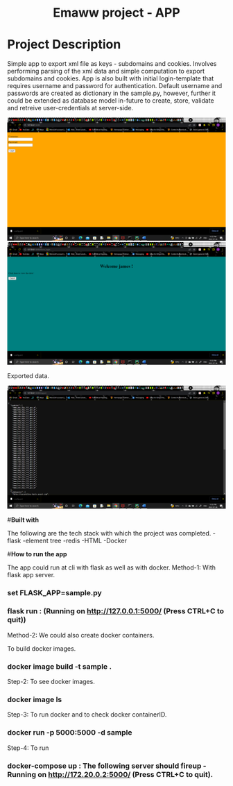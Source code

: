 
<h1 align="center">Emaww project - APP </h1>

# Project Description
Simple app to export xml file as keys - subdomains and cookies. Involves performing parsing of the xml data and simple computation to export subdomains and cookies. App is also built with initial login-template that requires username and password for authentication. Default username and passwords are created as dictionary in the sample.py, however, further it could be extended as database model in-future to create, store, validate and retreive user-credentials at server-side.  

![](login.png)
![](exp1.png)

Exported data.

![](data.png)

#**Built with**

The following are the tech stack with which the project was completed.
-flask
-element tree
-redis
-HTML
-Docker

#**How to run the app**

The app could run at cli with flask as well as with docker.
Method-1: With flask app server. 

### set FLASK_APP=sample.py
### flask run : (Running on http://127.0.0.1:5000/ (Press CTRL+C to quit))

Method-2: We could also create docker containers.

To build docker images.
### docker image build -t sample . 

Step-2: To see docker images.
### docker image ls

Step-3: To run docker and to check docker containerID.
### docker run -p 5000:5000 -d sample

Step-4: To run
### docker-compose up : The following server should fireup - Running on http://172.20.0.2:5000/ (Press CTRL+C to quit).

